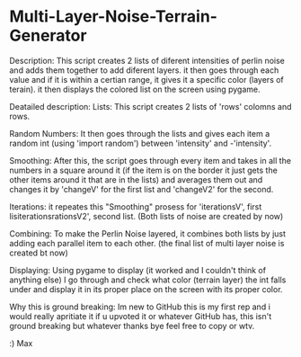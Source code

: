# Multi-Layer-Noise-Terrain-Generator


Description:
  This script creates 2 lists of diferent intensities of perlin noise and adds them together to add diferent layers. it then goes through each value and if it is within a certian range, it gives it a specific color (layers of terain). it then displays the colored list on the screen using pygame.


Deatailed description:
  Lists: This script creates 2 lists of 'rows' colomns and rows.
  
  Random Numbers: It then goes through the lists and gives each item a random int (using 'import random') between 'intensity' and -'intensity'. 
  
  Smoothing: After this, the script goes through every item and takes in all the numbers in a square around it (if the item is on the border it just gets the other items around it that are in the lists) and averages them out and changes it by 'changeV' for the first list and 'changeV2' for the second.
  
  Iterations: it repeates this "Smoothing" prosess for 'iterationsV', first lisiterationsrationsV2', second list.
  (Both lists of noise are created by now)
  
  Combining: To make the Perlin Noise layered, it combines both lists by just adding each parallel item to each other.
  (the final list of multi layer noise is created bt now)
  
  Displaying: Using pygame to display (it worked and I couldn't think of anything else) I go through and check what color (terrain layer) the int falls under and display it in its proper place on the screen with its proper color.
  
  
Why this is ground breaking:
  Im new to GitHub this is my first rep and i would really apritiate it if u upvoted it or whatever GitHub has, this isn't ground breaking but whatever thanks bye feel free to copy or wtv. 
  
  :) Max
